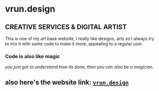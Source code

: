 # vrun.design

## CREATIVE SERVICES & DIGITAL ARTIST

This is one of my art base website,
I really like designs, arts so I always try to mix it with some code to make it more, appealing to a regular user.

### Code is also like magic

_you just got to understand how its done, then you can also be a magician._

## also here's the website link: [`vrun.design`](https://vrun-design.vercel.app/)
